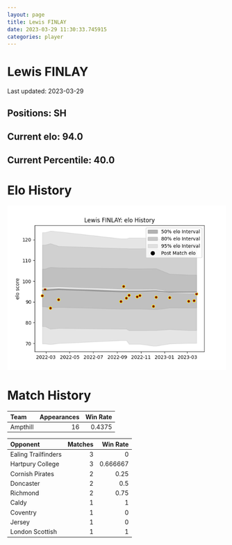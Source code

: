 ```yaml
---  
layout: page  
title: Lewis FINLAY  
date: 2023-03-29 11:30:33.745915  
categories: player  
---
```

# Lewis FINLAY


Last updated: 2023-03-29
## Positions: SH

## Current elo: 94.0

## Current Percentile: 40.0

# Elo History


![elo history](history_LewisFINLAY.png)
# Match History


| Team     |   Appearances |   Win Rate |
|:---------|--------------:|-----------:|
| Ampthill |            16 |     0.4375 |

| Opponent            |   Matches |   Win Rate |
|:--------------------|----------:|-----------:|
| Ealing Trailfinders |         3 |   0        |
| Hartpury College    |         3 |   0.666667 |
| Cornish Pirates     |         2 |   0.25     |
| Doncaster           |         2 |   0.5      |
| Richmond            |         2 |   0.75     |
| Caldy               |         1 |   1        |
| Coventry            |         1 |   0        |
| Jersey              |         1 |   0        |
| London Scottish     |         1 |   1        |